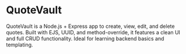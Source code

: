 # QuoteVault
QuoteVault is a Node.js + Express app to create, view, edit, and delete quotes. Built with EJS, UUID, and method-override, it features a clean UI and full CRUD functionality. Ideal for learning backend basics and templating.
